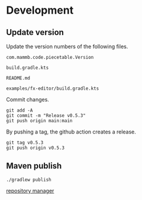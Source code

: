 
# Development

## Update version

Update the version numbers of the following files.

```
com.mammb.code.piecetable.Version
```

```
build.gradle.kts
```

```
README.md
```

```
examples/fx-editor/build.gradle.kts
```


Commit changes.

```shell
git add -A
git commit -m "Release v0.5.3"
git push origin main:main
```

By pushing a tag, the github action creates a release.

```shell
git tag v0.5.3
git push origin v0.5.3
```


## Maven publish

```shell
./gradlew publish
```

[repository manager](https://oss.sonatype.org/)

